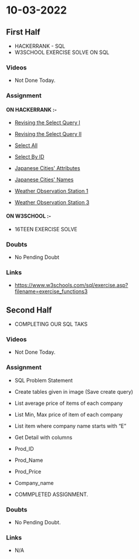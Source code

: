 # 10-03-2022

## First Half

- HACKERRANK - SQL
- W3SCHOOL EXERCISE SOLVE ON SQL 

### Videos

- Not Done Today. 


### Assignment


#### ON HACKERRANK :-

- [Revising the Select Query I](https://www.hackerrank.com/challenges/revising-the-select-query/problem?isFullScreen=true)

- [Revising the Select Query II](https://www.hackerrank.com/challenges/revising-the-select-query-2/problem?isFullScreen=true)

- [Select All](https://www.hackerrank.com/challenges/select-all-sql/problem?isFullScreen=true)

- [Select By ID](https://www.hackerrank.com/challenges/select-by-id/problem?isFullScreen=true)

- [Japanese Cities' Attributes](https://www.hackerrank.com/challenges/japanese-cities-attributes/problem?isFullScreen=true)

- [Japanese Cities' Names](https://www.hackerrank.com/challenges/japanese-cities-name/problem?isFullScreen=true)

- [Weather Observation Station 1](https://www.hackerrank.com/challenges/weather-observation-station-1/problem?isFullScreen=true)

- [Weather Observation Station 3](https://www.hackerrank.com/challenges/weather-observation-station-3/problem?isFullScreen=true)


#### ON W3SCHOOL :-

- 16TEEN EXERCISE SOLVE



### Doubts

- No Pending Doubt

### Links

- https://www.w3schools.com/sql/exercise.asp?filename=exercise_functions3

## Second Half

- COMPLETING OUR SQL TAKS

### Videos

- Not Done Today.

### Assignment 

- SQL Problem Statement
- Create tables given in image (Save create query)
- List average price of items of each company
- List Min, Max price of item of each company
- List item where company name starts with “E”
- Get Detail with columns
- Prod_ID
- Prod_Name
- Prod_Price
- Company_name

- COMMPLETED ASSIGNMENT.

### Doubts

- No Pending Doubt.

### Links

- N/A
